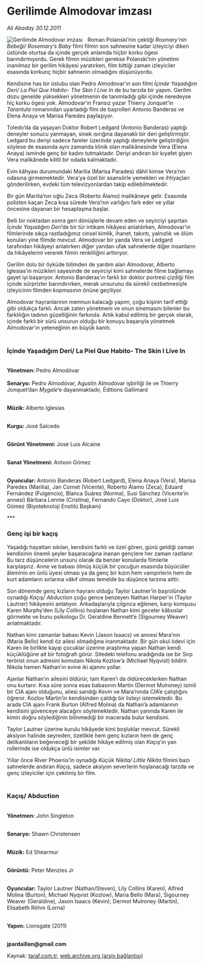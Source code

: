 # Gerilimde Almodovar imzası

*Ali Abaday 30.12.2011*

<div class="yazi"><img align="left" alt="Gerilimde Almodovar imzası" border="0" src="http://www.taraf.com.tr/fotoraflar/makaleler/gerilimde-almodovar-imzasi_1439_orijinal.jpg" style="border-right-width:10px; border-color:#FFFFFF"/><p>Roman Polanski’nin çektiği <i>Rosmary’nin Bebeği/ Rosemary’s Baby</i> filmi filmin son sahnesine kadar izleyiciyi diken üstünde oturtsa da içinde gerçek anlamda hiçbir korku ögesi barındırmıyordu. Gerek filmin müzikleri gerekse Polanski’nin yönetimi inanılmaz bir gerilim hikâyesi yaratırken, film bittiği zaman izleyiciler esasında korkunç hiçbir sahnenin olmadığını düşünüyordu.</p>
<p>Kendisine has bir üslubu olan Pedro Almodovar’ın son filmi <i>İçinde Yaşadığım Deri/ La Piel Que Habito- The Skin I Live In</i> de bu tarzda bir yapım. Gerilim dozu genelde yüksekken yönetmenin de tanımladığı gibi içinde neredeyse hiç korku ögesi yok. Almodovar’ın Fransız yazar Thierry Jonquet’in <i>Tarantula</i> romanından uyarladığı film de başrolleri Antonio Banderas ve Elena Anaya ve Marisa Paredes paylaşıyor.</p>
<p>Toledo’da da yaşayan Doktor Robert Ledgard (Antonio Banderas) yaptığı deneyler sonucu yanmayan, sinek ısırığına dayanaklı bir deri geliştirmiştir. Ledgard bu deriyi sadece fareler üzerinde yaptığı deneylerle geliştirdiğini söylese de esasında aynı zamanda klinik olan malikânesinde Vera (Elena Anaya) isminde genç bir kadını tutmaktadır. Deriyi andıran bir kıyafet giyen Vera malikânede kilitli bir odada kalmaktadır. </p>
<p>Evin kâhyası durumundaki Marilia (Marisa Parades) dâhil kimse Vera’nın odasına girmemektedir. Vera’ya özel bir asansörle yemekleri ve ihtiyaçları gönderilirken, evdeki tüm televizyonlardan takip edilebilmektedir.</p>
<p>Bir gün Marilia’nın oğlu Zeca (Roberto Álamo) malikâneye gelir. Esasında polisten kaçan Zeca kısa sürede Vera’nın varlığını fark eder ve yıllar öncesine dayanan bir hesaplaşma başlar.</p>
<p>Belli bir noktadan sonra geri dönüşlerle devam eden ve seyirciyi şaşırtan <i>İçinde Yaşadığım Deri</i>’de bir tür intikam hikâyesi anlatılırken, Almodovar’ın filmlerinde sıkça rastladığımız cinsel kimlik, ihanet, takıntı, yalnızlık ve ölüm konuları yine filmde mevcut. Almodovar bir yanda Vera ve Ledgard tarafından hikâyeyi anlatırken diğer yandan ufak sahnelerde diğer insanların da hikâyelerini vererek filmin renkliliğini arttırıyor. </p>
<p>Gerilim dolu bir öyküde bilimden de yardım alan Almodovar, Alberto Iglesias’ın müzikleri sayesinde de seyirciyi kimi sahnelerde filme bağlamayı gayet iyi başarıyor. Antonio Banderas’ın farklı bir doktor portresi çizdiği film içinde sürprizler barındırırken, merak unsurunu da sürekli cezbetmesiyle izleyicinin filmden kopmasının önüne geçiliyor.</p>
<p>Almodovar hayranlarının memnun kalacağı yapım, çoğu kişinin tarif ettiği gibi oldukça farklı. Ancak zaten yönetmeni ve onun sinemasını bilenler bu farklılığın tadının güzelliğinin farkında. Artık kabul edilmiş bir gerçek olarak, içinde farklı bir sürü unsurun olduğu bir konuyu başarıyla yönetmek Almodovar’ın yeteneğinin en büyük kanıtı.</p>
<h3><br/>İçinde Yaşadığım Deri/ La Piel Que Habito- The Skin I Live In</h3>
<p><b><br/>Yönetmen: </b>Pedro Almodóvar<br/><b><br/>Senaryo:</b> Pedro Almodóvar, Agustín Almodóvar işbirliği ile ve Thierry Jonquet’dan <i>Mygale</i>’e dayanmaktadır, Éditions Gallimard </p>
<p><b><br/>Müzik:</b> Alberto Iglesias </p>
<p><b><br/>Kurgu:</b> José Salcedo </p>
<p><b><br/>Görünt Yönetmeni: </b>José Luis Alcaine </p>
<p><b><br/>Sanat Yönetmeni:</b> Antxon Gómez </p>
<p><b><br/>Oyuncular: </b>Antonio Banderas (Robert Ledgard), Elena Anaya (Vera), Marisa Paredes (Marilia), Jan Cornet (Vicente), Roberto Álamo (Zeca), Eduard Fernández (Fulgencio), Blanca Suárez (Norma), Susi Sánchez (Vicente’in annesi) Bárbara Lennie (Cristina), Fernando Cayo (Doktor), José Luis Gómez (Biyoteknoloji Enstitü Başkanı) </p>
<p>***</p>
<h3>Genç işi bir kaçış</h3>
<p>Yaşadığı hayattan sıkılan, kendisini farklı ve özel gören, günü geldiği zaman kendisinin önemli şeyler başaracağına inanan gençlere her zaman rastlanır. Bu tarz düşüncelerin unsuru olarak da benzer konularda filmlerle karşılaşırız. Anne ve babası ölmüş küçük bir çocuğun esasında büyücüler âleminin en ünlü üyesi olması ya da genç bir kızın hem vampirlerin hem de kurt adamların sırlarına vâkıf olması temelde bu düşünce tarzına aittir.</p>
<p>Son dönemde genç kızların hayranı olduğu Taylor Lautner’in başrolünde oynadığı <i>Kaçış/ Abduction</i> çoğu gence benzeyen Nathan Harper’ın (Taylor Lautner) hikâyesini anlatıyor. Arkadaşlarıyla çılgınca eğlenen, karşı komşusu Karen Murphy’den (Lily Collins) hoşlanan Nathan kimi geceler kâbuslar görmekte ve bunu psikologu Dr. Geraldine Bennett’e (Sigourney Weaver) anlatmaktadır.</p>
<p>Nathan kimi zamanlar babası Kevin (Jason Isaacs) ve annesi Mara’nın (Maria Bello) kendi öz ailesi olmadığına inanmaktadır. Bir gün okul ödevi için Karen ile birlikte kayıp çocuklar üzerine araştırma yapan Nathan kendi küçüklüğüne ait bir fotoğrafı görür. Sitedeki telefonu aradığında ise bir Sırp terörist onun adresini komutanı Nikola Kozlow’a (Michael Nyqvist) bildirir. Nikola hemen Nathan’ın evine iki ajanını yollar.</p>
<p>Ajanlar Nathan’ın ailesini öldürür, tam Karen’ı da öldüreceklerken Nathan onu kurtarır. Kısa süre sonra esas babasının Martin (Dermot Mulroney) isimli bir CIA ajanı olduğunu, ailesi sandığı Kevin ve Mara’nında CIA’e çalıştığını öğrenir. Kozlov Martin’in kendisinden çaldığı bir listeyi istemektedir. Bu arada CIA ajanı Frank Burton (Alfred Molina) da Nathan’a adamlarının kendisini güvenceye alacağını söylemektedir. Nathan yanında Karen ile kimin doğru söylediğinin bilinmediği bir macerada bulur kendisini.</p>
<p>Taylor Lautner üzerine kurulu hikâyede kimi boşluklar mevcut. Sürekli aksiyon halinde seyreden, özellikle hem genç kızların hem de genç delikanlıların beğeneceği bir şekilde hikâye edilmiş olan <i>Kaçış</i>’ın yan rollerinde ise oldukça ünlü isimler var.</p>
<p>Yıllar önce River Phoenix’in oynadığı<i> Küçük Nikita/ Little Nikita</i> filmini bazı sahnelerde andıran <i>Kaçış</i>, sadece aksiyon severlerin hoşlanacağı tarzda ve genç izleyiciler için çekilmiş bir film. </p>
<h3><br/>Kaçış/ Abduction</h3>
<p><b><br/>Yönetmen:</b> John Singleton</p>
<p><b><br/>Senaryo:</b> Shawn Christensen</p>
<p><b><br/>Müzik:</b> Ed Shearmur</p>
<p><b><br/>Görüntü:</b> Peter Menzies Jr</p>
<p><b><br/>Oyuncular:</b> Taylor Lautner (Nathan/Steven), Lily Collins (Karen), Alfred Molina (Burton), Michael Nyqvist (Kozlow), Maria Bello (Mara), Sigourney Weaver (Geraldine), Jason Isaacs (Kevin), Dermot Mulroney (Martin), Elisabeth Röhm (Lorna)</p>
<p><b><br/>Yapım:</b> Lionsgate (2011) </p>
<p><b><br/>jpardaillan@gmail.com</b></p>
</div>

Kaynak: [taraf.com.tr](http://www.taraf.com.tr/ali-abaday/makale-gerilimde-almodovar-imzasi.htm), [web.archive.org (arşiv bağlantısı)](http://web.archive.org/web/20130623040310/http://www.taraf.com.tr/ali-abaday/makale-gerilimde-almodovar-imzasi.htm)
